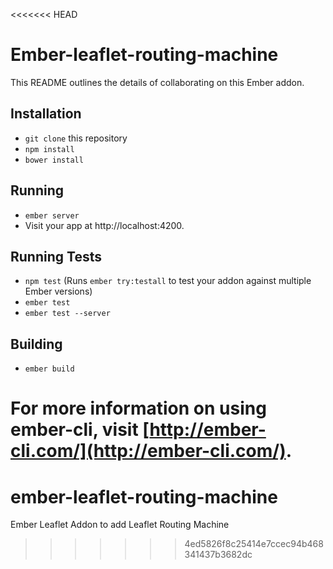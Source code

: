 <<<<<<< HEAD
# Ember-leaflet-routing-machine

This README outlines the details of collaborating on this Ember addon.

## Installation

* `git clone` this repository
* `npm install`
* `bower install`

## Running

* `ember server`
* Visit your app at http://localhost:4200.

## Running Tests

* `npm test` (Runs `ember try:testall` to test your addon against multiple Ember versions)
* `ember test`
* `ember test --server`

## Building

* `ember build`

For more information on using ember-cli, visit [http://ember-cli.com/](http://ember-cli.com/).
=======
# ember-leaflet-routing-machine
Ember Leaflet Addon to add Leaflet Routing Machine 
>>>>>>> 4ed5826f8c25414e7ccec94b468341437b3682dc
